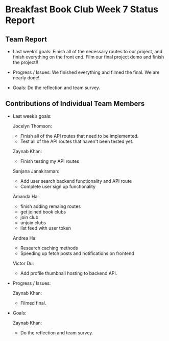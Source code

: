 # Breakfast Book Club Week 7 Status Report
## Team Report
- Last week’s goals: Finish all of the necessary routes to our project, and finish everything on the front end. Film our final project demo and finish the project!!

- Progress / Issues: We finished everything and filmed the final. We are nearly done!

- Goals: Do the reflection and team survey.

## Contributions of Individual Team Members
- Last week’s goals:

  Jocelyn Thomson:
    - Finish all of the API routes that need to be implemented.
    - Test all of the API routes that haven't been tested yet.

  Zaynab Khan:
    - Finish testing my API routes

  Sanjana Janakiraman:
    - Add user search backend functionality and API route
    - Complete user sign up functionality

  Amanda Ha:
    - finish adding remaing routes
    - get joined book clubs
    - join club
    - unjoin clubs
    - list feed with user token

  Andrea Ha:
    - Research caching methods
    - Speeding up fetch posts and notifications on frontend

  Victor Du:
    - Add profile thumbnail hosting to backend API.


- Progress / Issues:

  Zaynab Khan:
  - Filmed final.

- Goals:

  Zaynab Khan:
  - Do the reflection and team survey.

